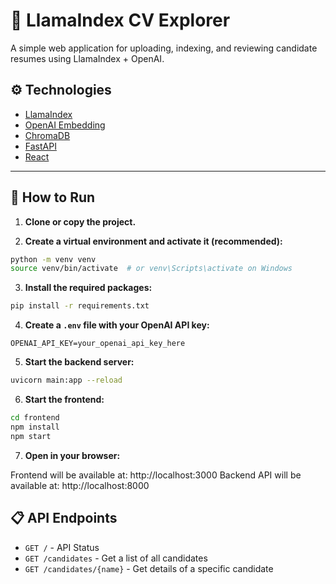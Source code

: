 # 📄 LlamaIndex CV Explorer

A simple web application for uploading, indexing, and reviewing candidate resumes using LlamaIndex + OpenAI.

## ⚙️ Technologies

- [LlamaIndex](https://llamaindex.ai/)
- [OpenAI Embedding](https://platform.openai.com/)
- [ChromaDB](https://www.trychroma.com/)
- [FastAPI](https://fastapi.tiangolo.com/)
- [React](https://reactjs.org/)

---

## 🚀 How to Run

1. **Clone or copy the project.**

2. **Create a virtual environment and activate it (recommended):**

```bash
python -m venv venv
source venv/bin/activate  # or venv\Scripts\activate on Windows
```

3. **Install the required packages:**

```bash
pip install -r requirements.txt
```

4. **Create a `.env` file with your OpenAI API key:**

```
OPENAI_API_KEY=your_openai_api_key_here
```

5. **Start the backend server:**

```bash
uvicorn main:app --reload
```

6. **Start the frontend:**

```bash
cd frontend
npm install
npm start
```

7. **Open in your browser:**

Frontend will be available at: http://localhost:3000
Backend API will be available at: http://localhost:8000

## 📋 API Endpoints

- `GET /` - API Status
- `GET /candidates` - Get a list of all candidates
- `GET /candidates/{name}` - Get details of a specific candidate

